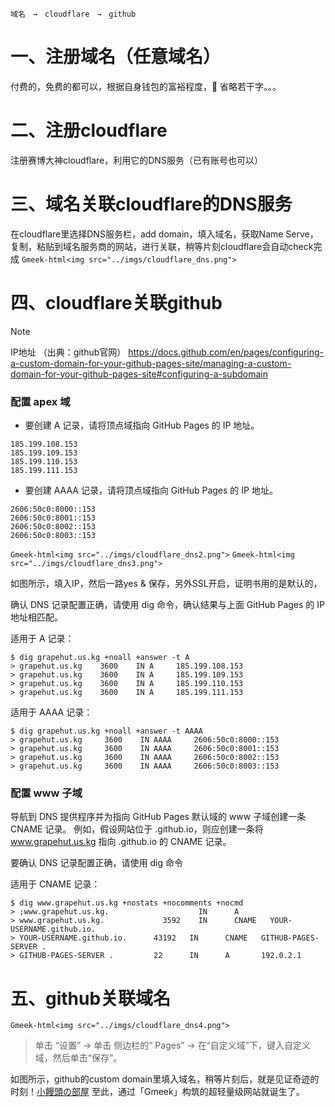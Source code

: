 ```
域名　→　cloudflare　→　github
```

# 一、注册域名（任意域名）
付费的，免费的都可以，根据自身钱包的富裕程度，👀  省略若干字。。。

# 二、注册cloudflare
注册赛博大神cloudflare，利用它的DNS服务（已有账号也可以）

# 三、域名关联cloudflare的DNS服务
在cloudflare里选择DNS服务栏，add domain，填入域名，获取Name Serve，
复制，粘贴到域名服务商的网站，进行关联，稍等片刻cloudflare会自动check完成
`Gmeek-html<img src="../imgs/cloudflare_dns.png">`

# 四、cloudflare关联github

> [!NOTE]
> IP地址  （出典：github官网）
> https://docs.github.com/en/pages/configuring-a-custom-domain-for-your-github-pages-site/managing-a-custom-domain-for-your-github-pages-site#configuring-a-subdomain


### 配置 apex 域

- 要创建 A 记录，请将顶点域指向 GitHub Pages 的 IP 地址。
```
185.199.108.153
185.199.109.153
185.199.110.153
185.199.111.153
```

- 要创建 AAAA 记录，请将顶点域指向 GitHub Pages 的 IP 地址。
```
2606:50c0:8000::153
2606:50c0:8001::153
2606:50c0:8002::153
2606:50c0:8003::153
```

`Gmeek-html<img src="../imgs/cloudflare_dns2.png">`
`Gmeek-html<img src="../imgs/cloudflare_dns3.png">`

如图所示，填入IP，然后一路yes & 保存，另外SSL开启，证明书用的是默认的，

确认 DNS 记录配置正确，请使用 dig 命令，确认结果与上面 GitHub Pages 的 IP 地址相匹配。

适用于 A 记录：
```
$ dig grapehut.us.kg +noall +answer -t A
> grapehut.us.kg    3600    IN A     185.199.108.153
> grapehut.us.kg    3600    IN A     185.199.109.153
> grapehut.us.kg    3600    IN A     185.199.110.153
> grapehut.us.kg    3600    IN A     185.199.111.153
```
适用于 AAAA 记录：
```
$ dig grapehut.us.kg +noall +answer -t AAAA
> grapehut.us.kg     3600    IN AAAA     2606:50c0:8000::153
> grapehut.us.kg     3600    IN AAAA     2606:50c0:8001::153
> grapehut.us.kg     3600    IN AAAA     2606:50c0:8002::153
> grapehut.us.kg     3600    IN AAAA     2606:50c0:8003::153
```

### 配置 www 子域

导航到 DNS 提供程序并为指向 GitHub Pages 默认域的 www 子域创建一条 CNAME 记录。
例如，假设网站位于 <user>.github.io，则应创建一条将 www.grapehut.us.kg 指向 <user>.github.io 的 CNAME 记录。


要确认 DNS 记录配置正确，请使用 dig 命令

适用于 CNAME 记录：
```
$ dig www.grapehut.us.kg +nostats +nocomments +nocmd
> ;www.grapehut.us.kg.                    IN      A
> www.grapehut.us.kg.             3592    IN      CNAME   YOUR-USERNAME.github.io.
> YOUR-USERNAME.github.io.      43192   IN      CNAME   GITHUB-PAGES-SERVER .
> GITHUB-PAGES-SERVER .         22      IN      A       192.0.2.1
```




# 五、github关联域名
`Gmeek-html<img src="../imgs/cloudflare_dns4.png">`

> 单击 “设置”  -> 单击 侧边栏的“ Pages”  ->  在“自定义域”下，键入自定义域，然后单击“保存”。

如图所示，github的custom domain里填入域名，稍等片刻后，就是见证奇迹的时刻！[小饅頭の部屋](https://grapehut.us.kg/)
至此，通过「Gmeek」构筑的超轻量级网站就诞生了。

